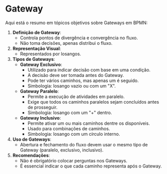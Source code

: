 # Gateway

Aqui está o resumo em tópicos objetivos sobre Gateways em BPMN:

1. **Definição de Gateway**:
    - Controla pontos de divergência e convergência no fluxo.
    - Não toma decisões, apenas distribui o fluxo.
2. **Representação Visual**:
    - Representados por losangos.
3. **Tipos de Gateways**:
    - **Gateway Exclusivo**:
        - Utilizado para indicar decisão com base em uma condição.
        - A decisão deve ser tomada antes do Gateway.
        - Pode ter vários caminhos, mas apenas um é seguido.
        - Simbologia: losango vazio ou com um "X".
    - **Gateway Paralelo**:
        - Permite a execução de atividades em paralelo.
        - Exige que todos os caminhos paralelos sejam concluídos antes de prosseguir.
        - Simbologia: losango com um "+" dentro.
    - **Gateway Inclusivo**:
        - Permite ativar um ou mais caminhos dentre os disponíveis.
        - Usado para combinações de caminhos.
        - Simbologia: losango com um círculo interno.
4. **Uso de Gateways**:
    - Abertura e fechamento do fluxo devem usar o mesmo tipo de Gateway (paralelo, exclusivo, inclusivo).
5. **Recomendações**:
    - Não é obrigatório colocar perguntas nos Gateways.
    - É essencial indicar o que cada caminho representa após o Gateway.